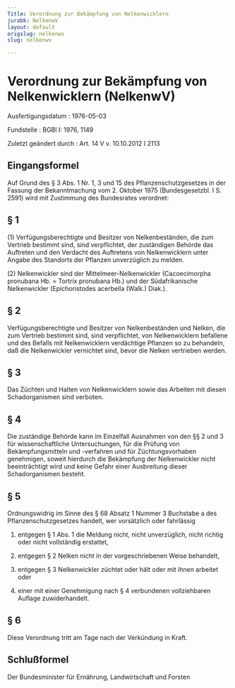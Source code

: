 ```yaml
---
Title: Verordnung zur Bekämpfung von Nelkenwicklern
jurabk: NelkenwV
layout: default
origslug: nelkenwv
slug: nelkenwv

---
```


# Verordnung zur Bekämpfung von Nelkenwicklern (NelkenwV)

Ausfertigungsdatum
:   1976-05-03

Fundstelle
:   BGBl I: 1976, 1149

Zuletzt geändert durch
:   Art. 14 V v. 10.10.2012 I 2113

## Eingangsformel

Auf Grund des § 3 Abs. 1 Nr. 1, 3 und 15 des Pflanzenschutzgesetzes in
der Fassung der Bekanntmachung vom 2. Oktober 1975 (Bundesgesetzbl. I
S. 2591) wird mit Zustimmung des Bundesrates verordnet:

## § 1

(1) Verfügungsberechtigte und Besitzer von Nelkenbeständen, die zum
Vertrieb bestimmt sind, sind verpflichtet, der zuständigen Behörde das
Auftreten und den Verdacht des Auftretens von Nelkenwicklern unter
Angabe des Standorts der Pflanzen unverzüglich zu melden.

(2) Nelkenwickler sind der Mittelmeer-Nelkenwickler (Cacoecimorpha
pronubana Hb. = Tortrix pronubana Hb.) und der Südafrikanische
Nelkenwickler (Epichoristodes acerbella
(Walk.) Diak.).

## § 2

Verfügungsberechtigte und Besitzer von Nelkenbeständen und Nelken, die
zum Vertrieb bestimmt sind, sind verpflichtet, von Nelkenwicklern
befallene und des Befalls mit Nelkenwicklern verdächtige Pflanzen so
zu behandeln, daß die Nelkenwickler vernichtet sind, bevor die Nelken
vertrieben werden.

## § 3

Das Züchten und Halten von Nelkenwicklern sowie das Arbeiten mit
diesen Schadorganismen sind verboten.

## § 4

Die zuständige Behörde kann im Einzelfall Ausnahmen von den §§ 2 und 3
für wissenschaftliche Untersuchungen, für die Prüfung von
Bekämpfungsmitteln und -verfahren und für Züchtungsvorhaben
genehmigen, soweit hierdurch die Bekämpfung der Nelkenwickler nicht
beeinträchtigt wird und keine Gefahr einer Ausbreitung dieser
Schadorganismen besteht.

## § 5

Ordnungswidrig im Sinne des § 68 Absatz 1 Nummer 3 Buchstabe a des
Pflanzenschutzgesetzes handelt, wer vorsätzlich oder fahrlässig

1.  entgegen § 1 Abs. 1 die Meldung nicht, nicht unverzüglich, nicht
    richtig oder nicht vollständig erstattet,


2.  entgegen § 2 Nelken nicht in der vorgeschriebenen Weise behandelt,


3.  entgegen § 3 Nelkenwickler züchtet oder hält oder mit ihnen arbeitet
    oder


4.  einer mit einer Genehmigung nach § 4 verbundenen vollziehbaren Auflage
    zuwiderhandelt.

## § 6

Diese Verordnung tritt am Tage nach der Verkündung in Kraft.

## Schlußformel

Der Bundesminister für Ernährung, Landwirtschaft und Forsten

